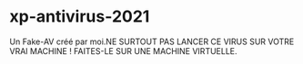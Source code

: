 # xp-antivirus-2021
Un Fake-AV créé par moi.NE SURTOUT PAS LANCER CE VIRUS SUR VOTRE VRAI MACHINE ! FAITES-LE SUR UNE MACHINE VIRTUELLE.
